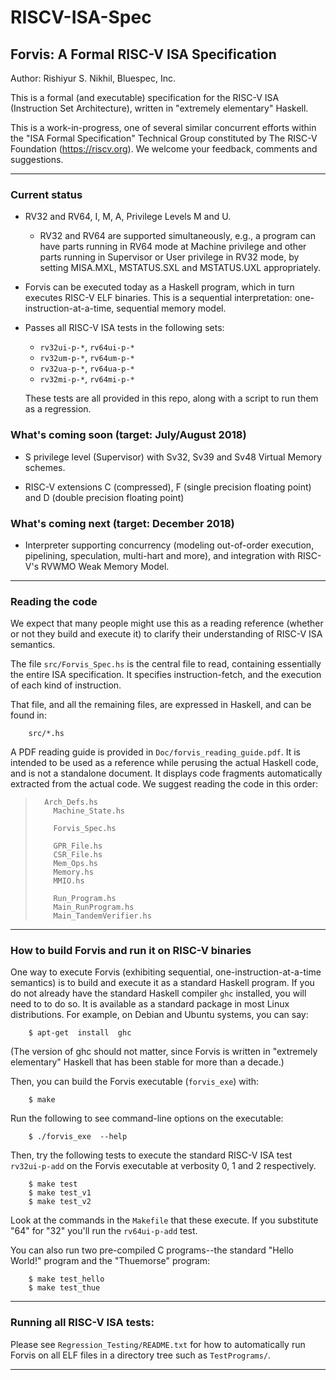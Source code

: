 # RISCV-ISA-Spec

Forvis: A Formal RISC-V ISA Specification
-----------------------------------------

Author: Rishiyur S. Nikhil, Bluespec, Inc.

This is a formal (and executable) specification for the RISC-V ISA
(Instruction Set Architecture), written in "extremely elementary" Haskell.

This is a work-in-progress, one of several similar concurrent efforts
within the "ISA Formal Specification" Technical Group constituted by
The RISC-V Foundation (<https://riscv.org>).  We welcome your
feedback, comments and suggestions.

----------------------------------------------------------------

### Current status

- RV32 and RV64, I, M, A, Privilege Levels M and U.

   - RV32 and RV64 are supported simultaneously, e.g., a program can
       have parts running in RV64 mode at Machine privilege and other
       parts running in Supervisor or User privilege in RV32 mode, by
       setting MISA.MXL, MSTATUS.SXL and MSTATUS.UXL appropriately.

- Forvis can be executed today as a Haskell program, which in turn
    executes RISC-V ELF binaries.  This is a sequential
    interpretation: one-instruction-at-a-time, sequential memory
    model.

- Passes all RISC-V ISA tests in the following sets:
   - `rv32ui-p-*`, `rv64ui-p-*`
   - `rv32um-p-*`, `rv64um-p-*`
   - `rv32ua-p-*`, `rv64ua-p-*`
   - `rv32mi-p-*`, `rv64mi-p-*`

   These tests are all provided in this repo, along with a script to
   run them as a regression.

### What's coming soon (target: July/August 2018)

- S privilege level (Supervisor) with Sv32, Sv39 and Sv48 Virtual Memory schemes.

- RISC-V extensions C (compressed), F (single precision floating
    point) and D (double precision floating point)

### What's coming next (target: December 2018)

- Interpreter supporting concurrency (modeling out-of-order execution,
    pipelining, speculation, multi-hart and more), and integration
    with RISC-V's RVWMO Weak Memory Model.

----------------------------------------------------------------

### Reading the code

We expect that many people might use this as a reading reference
(whether or not they build and execute it) to clarify their
understanding of RISC-V ISA semantics.

The file `src/Forvis_Spec.hs` is the central file to read, containing
essentially the entire ISA specification.  It specifies
instruction-fetch, and the execution of each kind of instruction.

That file, and all the remaining files, are expressed in Haskell, and
can be found in:

        src/*.hs

A PDF reading guide is provided in `Doc/forvis_reading_guide.pdf`.  It
is intended to be used as a reference while perusing the actual
Haskell code, and is not a standalone document.  It displays code
fragments automatically extracted from the actual code.  We suggest
reading the code in this order:

>       Arch_Defs.hs
>         Machine_State.hs
>
>         Forvis_Spec.hs
>
>         GPR_File.hs
>         CSR_File.hs
>         Mem_Ops.hs
>         Memory.hs
>         MMIO.hs
>
>         Run_Program.hs
>         Main_RunProgram.hs
>         Main_TandemVerifier.hs

----------------------------------------------------------------

### How to build Forvis and run it on RISC-V binaries

One way to execute Forvis (exhibiting sequential,
one-instruction-at-a-time semantics) is to build and execute it as a
standard Haskell program.  If you do not already have the standard
Haskell compiler `ghc` installed, you will need to to do so.  It is
available as a standard package in most Linux distributions.  For
example, on Debian and Ubuntu systems, you can say:

        $ apt-get  install  ghc

(The version of ghc should not matter, since Forvis is written in
"extremely elementary" Haskell that has been stable for more than a
decade.)

Then, you can build the Forvis executable (`forvis_exe`) with:

        $ make

Run the following to see command-line options on the executable:

        $ ./forvis_exe  --help

Then, try the following tests to execute the standard RISC-V ISA test
`rv32ui-p-add` on the Forvis executable at verbosity 0, 1 and 2
respectively.

        $ make test
        $ make test_v1
        $ make test_v2

Look at the commands in the `Makefile` that these execute.  If you
substitute "64" for "32" you'll run the `rv64ui-p-add` test.

You can also run two pre-compiled C programs--the standard "Hello
World!" program and the "Thuemorse" program:

        $ make test_hello
        $ make test_thue


----------------------------------------------------------------

### Running all RISC-V ISA tests:

Please see `Regression_Testing/README.txt` for how to automatically
run Forvis on all ELF files in a directory tree such as `TestPrograms/`.

----------------------------------------------------------------
